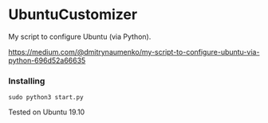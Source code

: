 # UbuntuCustomizer

My script to configure Ubuntu (via Python).

https://medium.com/@dmitrynaumenko/my-script-to-configure-ubuntu-via-python-696d52a66635

### Installing

```
sudo python3 start.py
```

Tested on Ubuntu 19.10
